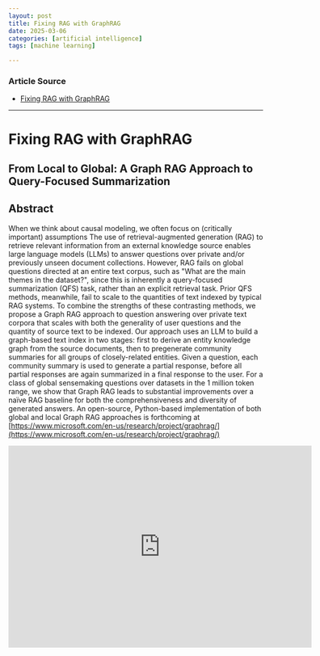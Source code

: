 ```yaml
---
layout: post
title: Fixing RAG with GraphRAG 
date: 2025-03-06
categories: [artificial intelligence]
tags: [machine learning]

---
```


### Article Source


* [Fixing RAG with GraphRAG](https://www.youtube.com/watch?v=ODomovYfI6I)

---

# Fixing RAG with GraphRAG

## From Local to Global: A Graph RAG Approach to Query-Focused Summarization

## Abstract

When we think about causal modeling, we often focus on (critically important) assumptions The use of retrieval-augmented generation (RAG) to retrieve relevant information from an external knowledge source enables large language models (LLMs) to answer questions over private and/or previously unseen document collections. However, RAG fails on global questions directed at an entire text corpus, such as "What are the main themes in the dataset?", since this is inherently a query-focused summarization (QFS) task, rather than an explicit retrieval task. Prior QFS methods, meanwhile, fail to scale to the quantities of text indexed by typical RAG systems. To combine the strengths of these contrasting methods, we propose a Graph RAG approach to question answering over private text corpora that scales with both the generality of user questions and the quantity of source text to be indexed. Our approach uses an LLM to build a graph-based text index in two stages: first to derive an entity knowledge graph from the source documents, then to pregenerate community summaries for all groups of closely-related entities. Given a question, each community summary is used to generate a partial response, before all partial responses are again summarized in a final response to the user. For a class of global sensemaking questions over datasets in the 1 million token range, we show that Graph RAG leads to substantial improvements over a naïve RAG baseline for both the comprehensiveness and diversity of generated answers. An open-source, Python-based implementation of both global and local Graph RAG approaches is forthcoming at [https://www.microsoft.com/en-us/research/project/graphrag/](https://www.microsoft.com/en-us/research/project/graphrag/)


<iframe width="600" height="400" src="https://www.youtube.com/embed/ODomovYfI6I?si=TnGJotS4Uz7M2ji0" title="YouTube video player" frameborder="0" allow="accelerometer; autoplay; clipboard-write; encrypted-media; gyroscope; picture-in-picture; web-share" referrerpolicy="strict-origin-when-cross-origin" allowfullscreen></iframe>